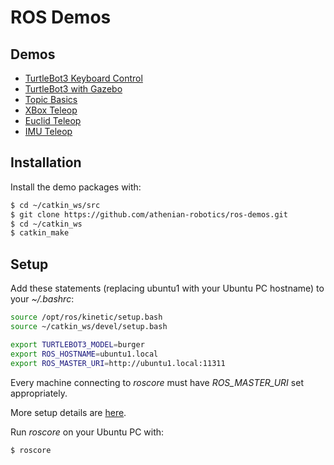 # ROS Demos

## Demos

* [TurtleBot3 Keyboard Control](docs/tb3_keyboard.md)
* [TurtleBot3 with Gazebo](docs/gazebo_demo.md)
* [Topic Basics](topic_basics/)
* [XBox Teleop](xbox_teleop/)
* [Euclid Teleop](euclid_teleop/)
* [IMU Teleop](imu_teleop/)


## Installation

Install the demo packages with:

```bash
$ cd ~/catkin_ws/src
$ git clone https://github.com/athenian-robotics/ros-demos.git
$ cd ~/catkin_ws
$ catkin_make
```

## Setup
Add these statements (replacing ubuntu1 with your Ubuntu PC hostname) to your *~/.bashrc*:
```bash
source /opt/ros/kinetic/setup.bash
source ~/catkin_ws/devel/setup.bash

export TURTLEBOT3_MODEL=burger
export ROS_HOSTNAME=ubuntu1.local
export ROS_MASTER_URI=http://ubuntu1.local:11311
```

Every machine connecting to *roscore* must have *ROS_MASTER_URI* set appropriately.

More setup details are [here](docs/setup.md).

Run *roscore* on your Ubuntu PC with:
```bash
$ roscore
```




